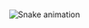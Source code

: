 



###

<div align="center">
  <img src="https://profile-readme-generator.com/assets/snake.svg" alt="Snake animation" />
</div>


    
